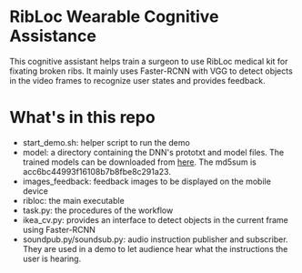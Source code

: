# RibLoc Wearable Cognitive Assistance

This cognitive assistant helps train a surgeon to use RibLoc medical kit for
fixating broken ribs. It mainly uses Faster-RCNN with VGG to detect objects in
the video frames to recognize user states and provides feedback.

# What's in this repo

  * start_demo.sh: helper script to run the demo
  * model: a directory containing the DNN's prototxt and model files. The trained models can be downloaded from [here](https://storage.cmusatyalab.org/gabriel-model/ribloc). The md5sum is acc6bc44993f16108b7b8fbe8c291a23.
  * images_feedback: feedback images to be displayed on the mobile device
  * ribloc: the main executable
  * task.py: the procedures of the workflow
  * ikea_cv.py: provides an interface to detect objects in the current frame using Faster-RCNN
  * soundpub.py/soundsub.py: audio instruction publisher and subscriber. They are used in a demo to let audience hear what the instructions the user is hearing. 

